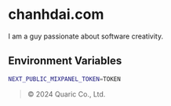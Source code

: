 # chanhdai.com

I am a guy passionate about software creativity.

## Environment Variables

```bash
NEXT_PUBLIC_MIXPANEL_TOKEN=TOKEN
```
> © 2024 Quaric Co., Ltd.
